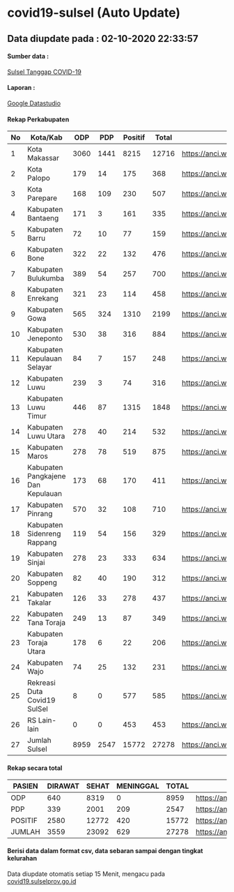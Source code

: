 
# covid19-sulsel (Auto Update)

## Data diupdate pada : 02-10-2020 22:33:57

#### Sumber data :
[Sulsel Tanggap COVID-19](https://covid19.sulselprov.go.id)

#### Laporan :
[Google Datastudio](https://datastudio.google.com/s/jythWGc1j4w)

#### Rekap Perkabupaten 
|No|Kota/Kab|ODP|PDP|Positif|Total|Link|
| --- | --- | --- | --- | --- | --- | --- |
|1|Kota Makassar|3060|1441|8215|12716|https://anci.web.id/cor/kota_makassar|
|2|Kota Palopo|179|14|175|368|https://anci.web.id/cor/kota_palopo|
|3|Kota Parepare|168|109|230|507|https://anci.web.id/cor/kota_parepare|
|4|Kabupaten Bantaeng|171|3|161|335|https://anci.web.id/cor/kabupaten_bantaeng|
|5|Kabupaten Barru|72|10|77|159|https://anci.web.id/cor/kabupaten_barru|
|6|Kabupaten Bone|322|22|132|476|https://anci.web.id/cor/kabupaten_bone|
|7|Kabupaten Bulukumba|389|54|257|700|https://anci.web.id/cor/kabupaten_bulukumba|
|8|Kabupaten Enrekang|321|23|114|458|https://anci.web.id/cor/kabupaten_enrekang|
|9|Kabupaten Gowa|565|324|1310|2199|https://anci.web.id/cor/kabupaten_gowa|
|10|Kabupaten Jeneponto|530|38|316|884|https://anci.web.id/cor/kabupaten_jeneponto|
|11|Kabupaten Kepulauan Selayar|84|7|157|248|https://anci.web.id/cor/kabupaten_kepulauan_selayar|
|12|Kabupaten Luwu|239|3|74|316|https://anci.web.id/cor/kabupaten_luwu|
|13|Kabupaten Luwu Timur|446|87|1315|1848|https://anci.web.id/cor/kabupaten_luwu_timur|
|14|Kabupaten Luwu Utara|278|40|214|532|https://anci.web.id/cor/kabupaten_luwu_utara|
|15|Kabupaten Maros|278|78|519|875|https://anci.web.id/cor/kabupaten_maros|
|16|Kabupaten Pangkajene Dan Kepulauan|173|68|170|411|https://anci.web.id/cor/kabupaten_pangkajene_dan_kepulauan|
|17|Kabupaten Pinrang|570|32|108|710|https://anci.web.id/cor/kabupaten_pinrang|
|18|Kabupaten Sidenreng Rappang|119|54|156|329|https://anci.web.id/cor/kabupaten_sidenreng_rappang|
|19|Kabupaten Sinjai|278|23|333|634|https://anci.web.id/cor/kabupaten_sinjai|
|20|Kabupaten Soppeng|82|40|190|312|https://anci.web.id/cor/kabupaten_soppeng|
|21|Kabupaten Takalar|126|33|278|437|https://anci.web.id/cor/kabupaten_takalar|
|22|Kabupaten Tana Toraja|249|13|87|349|https://anci.web.id/cor/kabupaten_tana_toraja|
|23|Kabupaten Toraja Utara|178|6|22|206|https://anci.web.id/cor/kabupaten_toraja_utara|
|24|Kabupaten Wajo|74|25|132|231|https://anci.web.id/cor/kabupaten_wajo|
|25|Rekreasi Duta Covid19 SulSel|8|0|577|585|https://anci.web.id/cor/rekreasi_duta_covid19_sulsel|
|26|RS Lain-lain|0|0|453|453|https://anci.web.id/cor/rs_lain-lain|
|27|Jumlah Sulsel|8959|2547|15772|27278|https://anci.web.id/cor/jumlah_sulsel|

#### Rekap secara total

| PASIEN | DIRAWAT | SEHAT | MENINGGAL | TOTAL | LINK |
| ---- | -------- | ---- | ---- |  ---- | ---- |
| ODP | 640 | 8319 | 0 | 8959 | https://anci.web.id/cor/odp_detail.html |
| PDP | 339 | 2001 | 209 | 2547 | https://anci.web.id/cor/pdp_detail.html |
| POSITIF | 2580 | 12772 | 420 | 15772 | https://anci.web.id/cor/positif_detail.html |
| JUMLAH | 3559 | 23092 | 629 | 27278 | https://anci.web.id/cor/jumlah_sulsel/ |

 
#### Berisi data dalam format csv, data sebaran sampai dengan tingkat kelurahan

Data diupdate otomatis setiap 15 Menit, mengacu pada [covid19.sulselprov.go.id](https://covid19.sulselprov.go.id)


